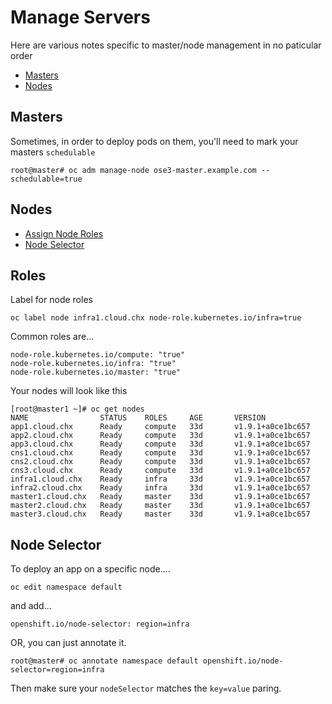 # Manage Servers

Here are various notes specific to master/node management in no paticular order

* [Masters](#masters)
* [Nodes](#nodes)

## Masters

Sometimes, in order to deploy pods on them, you'll need to mark your masters `schedulable`

```
root@master# oc adm manage-node ose3-master.example.com --schedulable=true
```

## Nodes

* [Assign Node Roles](#roles)
* [Node Selector](#node-selector)

## Roles

Label for node roles

```
oc label node infra1.cloud.chx node-role.kubernetes.io/infra=true
```

Common roles are...

```
node-role.kubernetes.io/compute: "true"
node-role.kubernetes.io/infra: "true"
node-role.kubernetes.io/master: "true"
```

Your nodes will look like this

```
[root@master1 ~]# oc get nodes
NAME                STATUS    ROLES     AGE       VERSION
app1.cloud.chx      Ready     compute   33d       v1.9.1+a0ce1bc657
app2.cloud.chx      Ready     compute   33d       v1.9.1+a0ce1bc657
app3.cloud.chx      Ready     compute   33d       v1.9.1+a0ce1bc657
cns1.cloud.chx      Ready     compute   33d       v1.9.1+a0ce1bc657
cns2.cloud.chx      Ready     compute   33d       v1.9.1+a0ce1bc657
cns3.cloud.chx      Ready     compute   33d       v1.9.1+a0ce1bc657
infra1.cloud.chx    Ready     infra     33d       v1.9.1+a0ce1bc657
infra2.cloud.chx    Ready     infra     33d       v1.9.1+a0ce1bc657
master1.cloud.chx   Ready     master    33d       v1.9.1+a0ce1bc657
master2.cloud.chx   Ready     master    33d       v1.9.1+a0ce1bc657
master3.cloud.chx   Ready     master    33d       v1.9.1+a0ce1bc657
```

## Node Selector

To deploy an app on a specific node....

```
oc edit namespace default
```

and add...

```
openshift.io/node-selector: region=infra
```

OR, you can just annotate it.

```
root@master# oc annotate namespace default openshift.io/node-selector=region=infra
```

Then make sure your `nodeSelector` matches the `key=value` paring.
